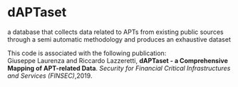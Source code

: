 # dAPTaset
a database that collects data related to APTs from existing public sources through a semi automatic methodology and produces an exhaustive dataset


This code is associated with the following publication:\
Giuseppe Laurenza and Riccardo Lazzeretti, **dAPTaset - a Comprehensive Mapping of APT-related Data**. *Security for Financial Critical Infrastructures and Services (FINSEC)*,2019.
